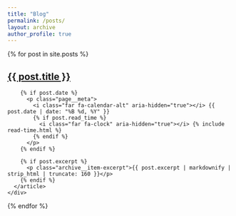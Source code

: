 ```yaml
---
title: "Blog"
permalink: /posts/
layout: archive
author_profile: true
---
```


<div class="grid__wrapper">
  {% for post in site.posts %}
    <div class="grid__item">
      <article class="archive__item">
        <h2 class="archive__item-title no_toc" itemprop="headline">
          <a href="{{ post.url | relative_url }}" rel="permalink">{{ post.title }}</a>
        </h2>
        
        {% if post.date %}
          <p class="page__meta">
            <i class="far fa-calendar-alt" aria-hidden="true"></i> {{ post.date | date: "%B %d, %Y" }}
            {% if post.read_time %}
              <i class="far fa-clock" aria-hidden="true"></i> {% include read-time.html %}
            {% endif %}
          </p>
        {% endif %}
        
        {% if post.excerpt %}
          <p class="archive__item-excerpt">{{ post.excerpt | markdownify | strip_html | truncate: 160 }}</p>
        {% endif %}
      </article>
    </div>
  {% endfor %}
</div>
